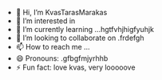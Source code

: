 - 👋 Hi, I’m KvasTarasMarakas
- 👀 I’m interested in
- 🌱 I’m currently learning ...hgtfvhjhigfyuhjk
- 💞️ I’m looking to collaborate on .frdefgh
- 📫 How to reach me ...
- 😄 Pronouns: .gfbgfmjyrhhb
- ⚡ Fun fact: love kvas, very looooove
<!---
KvasTarasMarakas/KvasTarasMarakas is a ✨ special ✨ repository because its `README.md` (this file) appears on your GitHub profile.
You can click the Preview link to take a look at your changes.
---
